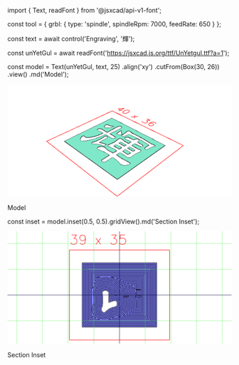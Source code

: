 import { Text, readFont } from '@jsxcad/api-v1-font';

const tool = { grbl: { type: 'spindle', spindleRpm: 7000, feedRate: 650 } };

const text = await control('Engraving', '輝');

const unYetGul = await readFont('https://jsxcad.js.org/ttf/UnYetgul.ttf?a=1');

const model = Text(unYetGul, text, 25)
  .align('xy')
  .cutFrom(Box(30, 26))
  .view()
  .md('Model');

![Image](engrave.md.0.png)

Model

const inset = model.inset(0.5, 0.5).gridView().md('Section Inset');

![Image](engrave.md.1.png)

Section Inset
